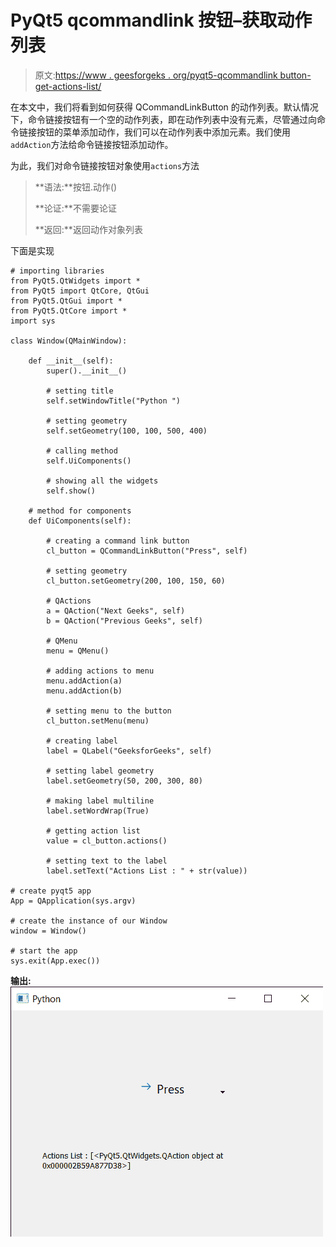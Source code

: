 # PyQt5 qcommandlink 按钮–获取动作列表

> 原文:[https://www . geesforgeks . org/pyqt5-qcommandlink button-get-actions-list/](https://www.geeksforgeeks.org/pyqt5-qcommandlinkbutton-getting-actions-list/)

在本文中，我们将看到如何获得 QCommandLinkButton 的动作列表。默认情况下，命令链接按钮有一个空的动作列表，即在动作列表中没有元素，尽管通过向命令链接按钮的菜单添加动作，我们可以在动作列表中添加元素。我们使用`addAction`方法给命令链接按钮添加动作。

为此，我们对命令链接按钮对象使用`actions`方法

> **语法:**按钮.动作()
> 
> **论证:**不需要论证
> 
> **返回:**返回动作对象列表

下面是实现

```
# importing libraries
from PyQt5.QtWidgets import * 
from PyQt5 import QtCore, QtGui
from PyQt5.QtGui import * 
from PyQt5.QtCore import * 
import sys

class Window(QMainWindow):

    def __init__(self):
        super().__init__()

        # setting title
        self.setWindowTitle("Python ")

        # setting geometry
        self.setGeometry(100, 100, 500, 400)

        # calling method
        self.UiComponents()

        # showing all the widgets
        self.show()

    # method for components
    def UiComponents(self):

        # creating a command link button
        cl_button = QCommandLinkButton("Press", self)

        # setting geometry
        cl_button.setGeometry(200, 100, 150, 60)

        # QActions
        a = QAction("Next Geeks", self)
        b = QAction("Previous Geeks", self)

        # QMenu
        menu = QMenu()

        # adding actions to menu
        menu.addAction(a)
        menu.addAction(b)

        # setting menu to the button
        cl_button.setMenu(menu)

        # creating label
        label = QLabel("GeeksforGeeks", self)

        # setting label geometry
        label.setGeometry(50, 200, 300, 80)

        # making label multiline
        label.setWordWrap(True)

        # getting action list
        value = cl_button.actions()

        # setting text to the label
        label.setText("Actions List : " + str(value))

# create pyqt5 app
App = QApplication(sys.argv)

# create the instance of our Window
window = Window()

# start the app
sys.exit(App.exec())
```

**输出:**
![](img/439a648137e2b67b35269c28d60753dc.png)